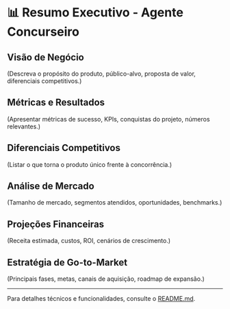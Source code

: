 # 📊 Resumo Executivo - Agente Concurseiro

## Visão de Negócio
(Descreva o propósito do produto, público-alvo, proposta de valor, diferenciais competitivos.)

## Métricas e Resultados
(Apresentar métricas de sucesso, KPIs, conquistas do projeto, números relevantes.)

## Diferenciais Competitivos
(Listar o que torna o produto único frente à concorrência.)

## Análise de Mercado
(Tamanho de mercado, segmentos atendidos, oportunidades, benchmarks.)

## Projeções Financeiras
(Receita estimada, custos, ROI, cenários de crescimento.)

## Estratégia de Go-to-Market
(Principais fases, metas, canais de aquisição, roadmap de expansão.)

---

Para detalhes técnicos e funcionalidades, consulte o [README.md](README.md).
